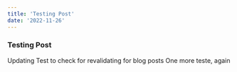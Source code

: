 ```yaml
---
title: 'Testing Post'
date: '2022-11-26'
---
```


### Testing Post

Updating Test to check for revalidating for blog posts
One more teste, again
